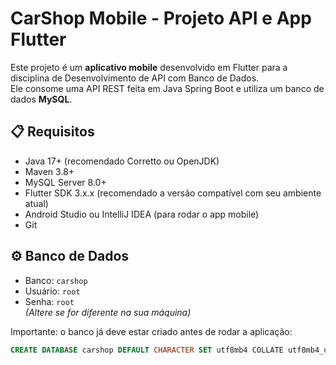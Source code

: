 # CarShop Mobile - Projeto API e App Flutter

Este projeto é um **aplicativo mobile** desenvolvido em Flutter para a disciplina de Desenvolvimento de API com Banco de Dados.  
Ele consome uma API REST feita em Java Spring Boot e utiliza um banco de dados **MySQL**.

## 📋 Requisitos

- Java 17+ (recomendado Corretto ou OpenJDK)
- Maven 3.8+
- MySQL Server 8.0+
- Flutter SDK 3.x.x (recomendado a versão compatível com seu ambiente atual)
- Android Studio ou IntelliJ IDEA (para rodar o app mobile)
- Git

## ⚙️ Banco de Dados

- Banco: `carshop`
- Usuário: `root`  
- Senha: `root`  
*(Altere se for diferente na sua máquina)*

Importante: o banco já deve estar criado antes de rodar a aplicação:

```sql
CREATE DATABASE carshop DEFAULT CHARACTER SET utf8mb4 COLLATE utf8mb4_unicode_ci;
